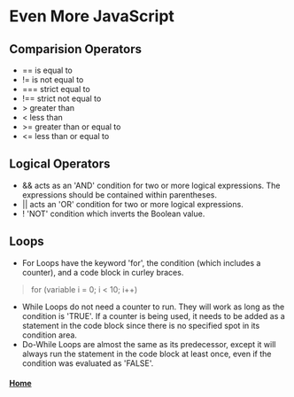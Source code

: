 # Even More JavaScript

## Comparision Operators
- == is equal to
- != is not equal to
- === strict equal to
- !== strict not equal to
- \> greater than
- \< less than
- \>= greater than or equal to
- \<= less than or equal to

## Logical Operators
- && acts as an 'AND' condition for two or more logical expressions. The expressions should be contained within parentheses.
- || acts an 'OR' condition for two or more logical expressions.
- ! 'NOT' condition which inverts the Boolean value.

## Loops
- For Loops have the keyword 'for', the condition (which includes a counter), and a code block in curley braces.
> for (variable i = 0; i < 10; i++)
- While Loops do not need a counter to run. They will work as long as the condition is 'TRUE'. If a counter is being used, it needs to be added as a statement in the code block since there is no specified spot in its condition area.
- Do-While Loops are almost the same as its predecessor, except it will always run the statement in the code block at least once, even if the condition was evaluated as 'FALSE'.






#### [Home](README.md)